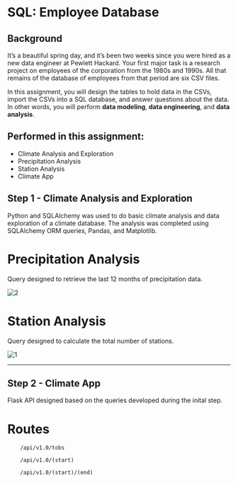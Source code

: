 # SQL: Employee Database

## Background

It’s a beautiful spring day, and it’s been two weeks since you were hired as a new data engineer at Pewlett Hackard. Your first major task is a research project on employees of the corporation from the 1980s and 1990s. All that remains of the database of employees from that period are six CSV files.

In this assignment, you will design the tables to hold data in the CSVs, import the CSVs into a SQL database, and answer questions about the data. In other words, you will perform **data modeling**, **data engineering**, and **data analysis**.

## Performed in this assignment:

 - Climate Analysis and Exploration
 - Precipitation Analysis
 - Station Analysis
 - Climate App

## Step 1 - Climate Analysis and Exploration

Python and SQLAlchemy was used to do basic climate analysis and data exploration of a climate database. The analysis was completed using SQLAlchemy ORM queries, Pandas, and Matplotlib.

# Precipitation Analysis

Query designed to retrieve the last 12 months of precipitation data.

![2](https://user-images.githubusercontent.com/108673720/193393180-056dc960-7906-4309-9dba-cdc0956bffde.png)

# Station Analysis

Query designed to calculate the total number of stations.

![1](https://user-images.githubusercontent.com/108673720/193393205-3ad2aae7-1197-4826-9abc-dd0270df49c5.png)

- - -

## Step 2 - Climate App

Flask API designed based on the queries developed during the inital step.

# Routes
```
    /api/v1.0/tobs
    
    /api/v1.0/(start)
    
    /api/v1.0/(start)/(end)
```
